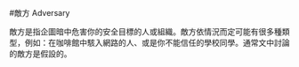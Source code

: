 [Title]: # (敵方)
[Difficulty]: # (初學者)
[Order]: # (1)

#敵方 Adversary

敵方是指企圖暗中危害你的安全目標的人或組織。敵方依情況而定可能有很多種類型，例如：在咖啡館中駭入網路的人、或是你不能信任的學校同學。通常文中討論的敵方是假設的。